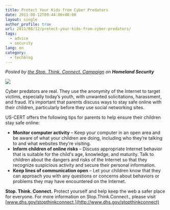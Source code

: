 ```yaml
---
title: Protect Your Kids from Cyber Predators
date: 2011-08-12T09:44:00+00:00
layout: single
author_profile: true
url: 2011/08/12/protect-your-kids-from-cyber-predators/
tags:
  - advice
  - security
lang: en
category: 
  - techblog
---
```

_Posted by [the Stop. Think. Connect. Campaign](http://www.dhs.gov/stopthinkconnect) on **Homeland Security**_

[![](http://4.bp.blogspot.com/-Kfyl4VuyOCk/TkTumHlhh6I/AAAAAAAAD9Q/CZfUJEepA1Q/s1600/dhs-signature.png)](http://blog.dhs.gov/)

Cyber predators are real. They use the anonymity of the Internet to target victims, especially today’s youth, with unwanted solicitations, harassment, and fraud. It’s important that parents discuss ways to stay safe online with their children, particularly before they use social networking sites.

US-CERT offers the following tips for parents to help ensure their children stay safe online:

*   **Monitor computer activity** – Keep your computer in an open area and be aware of what your children are doing, including who they’re talking to and what websites they’re visiting.
*   **Inform children of online risks** – Discuss appropriate Internet behavior that is suitable for the child's age, knowledge, and maturity. Talk to children about the dangers and risks of the Internet so that they recognize suspicious activity and secure their personal information.
*   **Keep lines of communication open** – Let your children know that they can approach you with any questions or concerns about behaviors or problems they may have encountered on the Internet. 

**Stop. Think. Connect.** Protect yourself and help keep the web a safer place for everyone. For more information on Stop.Think.Connect., please visit [www.dhs.gov/stopthinkconnect.](http://www.dhs.gov/stopthinkconnect)
